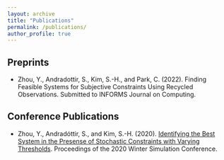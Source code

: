 ```yaml
---
layout: archive
title: "Publications"
permalink: /publications/
author_profile: true
---
```


## Preprints
* Zhou, Y., Andradottir, S., Kim, S.-H., and Park, C. (2022). Finding Feasible Systems for Subjective Constraints Using Recycled Observations. Submitted to INFORMS Journal on Computing.

## Conference Publications
* Zhou, Y., Andradóttir, S., and Kim, S.-H. (2020). [Identifying the Best System in the Presense of Stochastic Constraints with Varying Thresholds](https://ieeexplore.ieee.org/abstract/document/9384097). Proceedings of the 2020 Winter Simulation Conference. 

